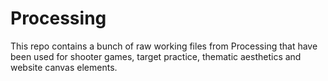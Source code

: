 # Processing
This repo contains a bunch of raw working files from Processing that have been used for shooter games, target practice, thematic aesthetics and website canvas elements.

